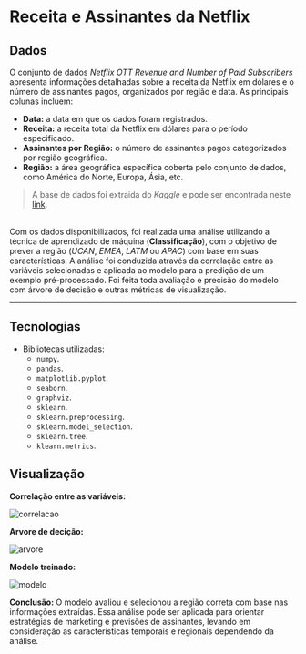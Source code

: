 # Receita e Assinantes da Netflix
## **Dados**
O conjunto de dados *Netflix OTT Revenue and Number of Paid Subscribers* apresenta informações detalhadas sobre a receita da Netflix em dólares e o número de assinantes pagos, organizados por região e data. As principais colunas incluem:

- **Data:** a data em que os dados foram registrados.
- **Receita:** a receita total da Netflix em dólares para o período especificado.
- **Assinantes por Região:** o número de assinantes pagos categorizados por região geográfica.
- **Região:** a área geográfica específica coberta pelo conjunto de dados, como América do Norte, Europa, Ásia, etc.

> A base de dados foi extraida do *Kaggle* e pode ser encontrada neste [link](https://www.kaggle.com/datasets/mauryansshivam/netflix-ott-revenue-and-subscribers-csv-file/data).

 <br> Com os dados disponibilizados, foi realizada uma análise utilizando a técnica de aprendizado de máquina (**Classificação**), com o objetivo de prever a região (*UCAN*, *EMEA*, *LATM* ou *APAC*) com base em suas características. A análise foi conduzida através da correlação entre as variáveis selecionadas e aplicada ao modelo para a predição de um exemplo pré-processado. Foi feita toda avaliação e precisão do modelo com árvore de decisão e outras métricas de visualização.
 
----- 
## **Tecnologias**
- Bibliotecas utilizadas:
  - ``numpy``.
  - ``pandas``.
  - ``matplotlib.pyplot``.
  - ``seaborn``.
  - ``graphviz``.
  - ``sklearn``.
  - ``sklearn.preprocessing``.
  - ``sklearn.model_selection``.
  - ``sklearn.tree``.
  - ``klearn.metrics``.

 ## **Visualização**
**Correlação entre as variáveis:**

![correlacao](https://github.com/user-attachments/assets/4c30f675-0092-4d2d-aa52-491367a47e13)

 **Arvore de decição:**
 
![arvore](https://github.com/user-attachments/assets/3665a59d-b60f-47cc-a95c-1e2ca66d29c5)

**Modelo treinado:**

![modelo](https://github.com/user-attachments/assets/51f6df12-7111-401a-ac68-56dfb3076901)

**Conclusão:** O modelo avaliou e selecionou a região correta com base nas informações extraídas. Essa análise pode ser aplicada para orientar estratégias de marketing e previsões de assinantes, levando em consideração as características temporais e regionais dependendo da análise.
